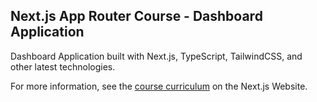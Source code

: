 ## Next.js App Router Course - Dashboard Application

Dashboard Application built with Next.js, TypeScript, TailwindCSS, and other latest technologies.

For more information, see the [course curriculum](https://nextjs.org/learn) on the Next.js Website.
